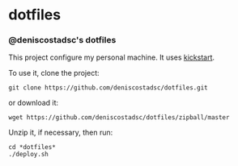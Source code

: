 dotfiles
========

### @deniscostadsc's dotfiles

This project configure my personal machine. It uses
[kickstart](https://github.com/bltavares/kickstart).

To use it, clone the project:

```
git clone https://github.com/deniscostadsc/dotfiles.git
```

or download it:

```
wget https://github.com/deniscostadsc/dotfiles/zipball/master
```

Unzip it, if necessary, then run:

```
cd *dotfiles*
./deploy.sh
```
